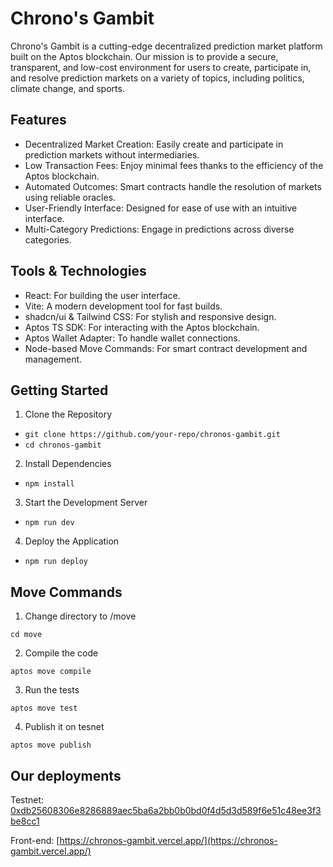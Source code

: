 # Chrono's Gambit
Chrono's Gambit is a cutting-edge decentralized prediction market platform built on the Aptos blockchain. Our mission is to provide a secure, transparent, and low-cost environment for users to create, participate in, and resolve prediction markets on a variety of topics, including politics, climate change, and sports.

## Features
- Decentralized Market Creation: Easily create and participate in prediction markets without intermediaries.
- Low Transaction Fees: Enjoy minimal fees thanks to the efficiency of the Aptos blockchain.
- Automated Outcomes: Smart contracts handle the resolution of markets using reliable oracles.
- User-Friendly Interface: Designed for ease of use with an intuitive interface.
- Multi-Category Predictions: Engage in predictions across diverse categories.

## Tools & Technologies
- React: For building the user interface.
- Vite: A modern development tool for fast builds.
- shadcn/ui & Tailwind CSS: For stylish and responsive design.
- Aptos TS SDK: For interacting with the Aptos blockchain.
- Aptos Wallet Adapter: To handle wallet connections.
- Node-based Move Commands: For smart contract development and management.

## Getting Started
1. Clone the Repository
- `git clone https://github.com/your-repo/chronos-gambit.git`
- `cd chronos-gambit`

2. Install Dependencies

- `npm install`

3. Start the Development Server
- `npm run dev`
4. Deploy the Application

- `npm run deploy`

## Move Commands
1. Change directory to /move
```
cd move
```
2. Compile the code
```
aptos move compile
```
3. Run the tests
```
aptos move test
```
4. Publish it on tesnet
```
aptos move publish
```

## Our deployments
Testnet: [0xdb25608306e8286889aec5ba6a2bb0b0bd0f4d5d3d589f6e51c48ee3f3be8cc1](https://explorer.aptoslabs.com/account/0xdb25608306e8286889aec5ba6a2bb0b0bd0f4d5d3d589f6e51c48ee3f3be8cc1?network=testnet)

Front-end: [https://chronos-gambit.vercel.app/](https://chronos-gambit.vercel.app/)

